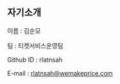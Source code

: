 자기소개
---------------------
이름 : 김순모

팀 : 티켓서비스운영팀

Github ID : rlatnsah

E-mail : rlatnsah@wemakeprice.com
